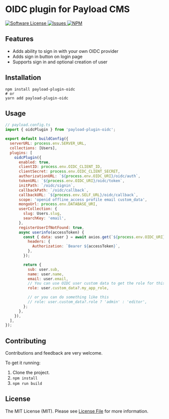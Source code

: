 # OIDC plugin for Payload CMS

<a href="LICENSE">
  <img src="https://img.shields.io/badge/license-MIT-brightgreen.svg" alt="Software License" />
</a>
<a href="https://github.com/gousta/payload-plugin-oidc/issues">
  <img src="https://img.shields.io/github/issues/gousta/payload-plugin-oidc.svg" alt="Issues" />
</a>
<a href="https://npmjs.org/package/payload-plugin-oidc">
  <img src="https://img.shields.io/npm/v/payload-plugin-oidc.svg?style=flat-squar" alt="NPM" />
</a>

## Features

- Adds ability to sign in with your own OIDC provider
- Adds sign in button on login page
- Supports sign in and optional creation of user

## Installation

```
npm install payload-plugin-oidc
# or
yarn add payload-plugin-oidc
```

## Usage

```js
// payload.config.ts
import { oidcPlugin } from 'payload-plugin-oidc';

export default buildConfig({
  serverURL: process.env.SERVER_URL,
  collections: [Users],
  plugins: [
    oidcPlugin({
      enabled: true,
      clientID: process.env.OIDC_CLIENT_ID,
      clientSecret: process.env.OIDC_CLIENT_SECRET,
      authorizationURL: `${process.env.OIDC_URI}/oidc/auth`,
      tokenURL: `${process.env.OIDC_URI}/oidc/token`,
      initPath: `/oidc/signin`,
      callbackPath: `/oidc/callback`,
      callbackURL: `${process.env.SELF_URL}/oidc/callback`,
      scope: 'openid offline_access profile email custom_data',
      mongoUrl: process.env.DATABASE_URI,
      userCollection: {
        slug: Users.slug,
        searchKey: 'email',
      },
      registerUserIfNotFound: true,
      async userinfo(accessToken) {
        const { data: user } = await axios.get(`${process.env.OIDC_URI}/oidc/me`, {
          headers: {
            Authorization: `Bearer ${accessToken}`,
          },
        });

        return {
          sub: user.sub,
          name: user.name,
          email: user.email,
          // You can use OIDC user custom data to get the role for this app
          role: user.custom_data?.my_app_role,

          // or you can do something like this
          // role: user.custom_data?.role ? 'admin' : 'editor',
        };
      },
    }),
  ],
});
```

## Contributing

Contributions and feedback are very welcome.

To get it running:

1. Clone the project.
2. `npm install`
3. `npm run build`

## License

The MIT License (MIT). Please see [License File](LICENSE) for more information.

[link-contributors]: ../../contributors
